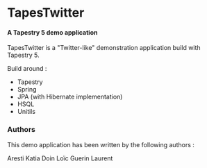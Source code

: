 TapesTwitter
============

#### A Tapestry 5 demo application ####

TapesTwitter is a "Twitter-like" demonstration application build with Tapestry 
5.

Build around :

* Tapestry
* Spring
* JPA (with Hibernate implementation)
* HSQL
* Unitils
 
### Authors ###

This demo application has been written by the following authors :

Aresti Katia
Doin Loïc
Guerin Laurent
